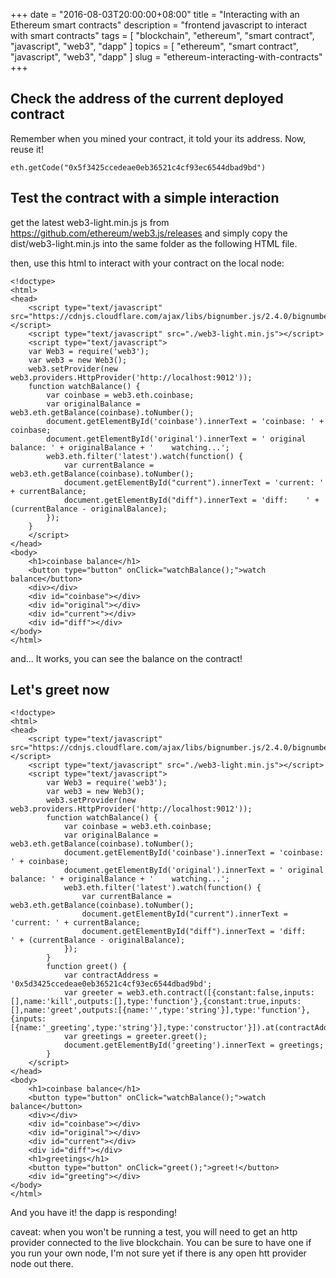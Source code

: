 +++
date = "2016-08-03T20:00:00+08:00"
title = "Interacting with an Ethereum smart contracts"
description = "frontend javascript to interact with smart contracts"
tags = [ "blockchain", "ethereum", "smart contract", "javascript", "web3", "dapp" ]
topics = [ "ethereum", "smart contract", "javascript", "web3", "dapp" ]
slug = "ethereum-interacting-with-contracts"
+++

## Check the address of the current deployed contract

Remember when you mined your contract, it told your its address.
Now, reuse it!

```
eth.getCode("0x5f3425ccedeae0eb36521c4cf93ec6544dbad9bd")
```

## Test the contract with a simple interaction

get the latest web3-light.min.js js from https://github.com/ethereum/web3.js/releases and simply copy the dist/web3-light.min.js into the same folder as the following HTML file.

then, use this html to interact with your contract on the local node:

```
<!doctype>
<html>
<head>
    <script type="text/javascript" src="https://cdnjs.cloudflare.com/ajax/libs/bignumber.js/2.4.0/bignumber.min.js"></script>
    <script type="text/javascript" src="./web3-light.min.js"></script>
    <script type="text/javascript">
    var Web3 = require('web3');
    var web3 = new Web3();
    web3.setProvider(new web3.providers.HttpProvider('http://localhost:9012'));
    function watchBalance() {
        var coinbase = web3.eth.coinbase;
        var originalBalance = web3.eth.getBalance(coinbase).toNumber();
        document.getElementById('coinbase').innerText = 'coinbase: ' + coinbase;
        document.getElementById('original').innerText = ' original balance: ' + originalBalance + '    watching...';
        web3.eth.filter('latest').watch(function() {
            var currentBalance = web3.eth.getBalance(coinbase).toNumber();
            document.getElementById("current").innerText = 'current: ' + currentBalance;
            document.getElementById("diff").innerText = 'diff:    ' + (currentBalance - originalBalance);
        });
    }
    </script>
</head>
<body>
    <h1>coinbase balance</h1>
    <button type="button" onClick="watchBalance();">watch balance</button>
    <div></div>
    <div id="coinbase"></div>
    <div id="original"></div>
    <div id="current"></div>
    <div id="diff"></div>
</body>
</html>

```

and... It works, you can see the balance on the contract!

## Let's greet now

```
<!doctype>
<html>
<head>
    <script type="text/javascript" src="https://cdnjs.cloudflare.com/ajax/libs/bignumber.js/2.4.0/bignumber.min.js"></script>
    <script type="text/javascript" src="./web3-light.min.js"></script>
    <script type="text/javascript">
        var Web3 = require('web3');
        var web3 = new Web3();
        web3.setProvider(new web3.providers.HttpProvider('http://localhost:9012'));
        function watchBalance() {
            var coinbase = web3.eth.coinbase;
            var originalBalance = web3.eth.getBalance(coinbase).toNumber();
            document.getElementById('coinbase').innerText = 'coinbase: ' + coinbase;
            document.getElementById('original').innerText = ' original balance: ' + originalBalance + '    watching...';
            web3.eth.filter('latest').watch(function() {
                var currentBalance = web3.eth.getBalance(coinbase).toNumber();
                document.getElementById("current").innerText = 'current: ' + currentBalance;
                document.getElementById("diff").innerText = 'diff:    ' + (currentBalance - originalBalance);
            });
        }
        function greet() {
            var contractAddress = '0x5d3425ccedeae0eb36521c4cf93ec6544dbad9bd';
            var greeter = web3.eth.contract([{constant:false,inputs:[],name:'kill',outputs:[],type:'function'},{constant:true,inputs:[],name:'greet',outputs:[{name:'',type:'string'}],type:'function'},{inputs:[{name:'_greeting',type:'string'}],type:'constructor'}]).at(contractAddress);
            var greetings = greeter.greet();
            document.getElementById('greeting').innerText = greetings;
        }
    </script>
</head>
<body>
    <h1>coinbase balance</h1>
    <button type="button" onClick="watchBalance();">watch balance</button>
    <div></div>
    <div id="coinbase"></div>
    <div id="original"></div>
    <div id="current"></div>
    <div id="diff"></div>
    <h1>greetings</h1>
    <button type="button" onClick="greet();">greet!</button>
    <div id="greeting"></div>
</body>
</html>
```

And you have it! the dapp is responding!

caveat: when you won't be running a test, you will need to get an http provider connected to the live blockchain. You can be sure to have one if you run your own node, I'm not sure yet if there is any open htt provider node out there.